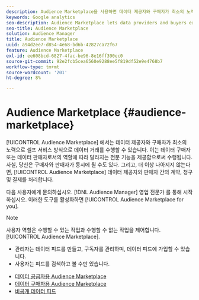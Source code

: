 ```yaml
---
description: Audience Marketplace을 사용하면 데이터 제공자와 구매자가 최소의 노력으로 셀프 서비스 방식으로 데이터 거래를 수행할 수 있습니다. 이는 데이터 구매자 또는 데이터 판매자로서의 역할에 따라 달라지는 전문 기능을 제공함으로써 수행됩니다. 사실, 당신은 구매자와 판매자가 동시에 될 수도 있다. 또한 데이터 제공자와 판매자 간의 계약, 청구 및 지불을 Audience Marketplace에서 관리합니다.
keywords: Google analytics
seo-description: Audience Marketplace lets data providers and buyers execute data deals in a self-service manner with minimum effort. It does this by providing specialized features that vary depending on your role as a data buyer or data seller. In fact, you can even be a buyer and a seller at the same time. And, if this couldn’t get any better, Audience Marketplace takes care of contracts, billing, and payments between data providers and sellers.
seo-title: Audience Marketplace
solution: Audience Manager
title: Audience Marketplace
uuid: a94d2ee7-d854-4e68-bd6b-42827ca72f67
feature: Audience Marketplace
exl-id: ee608bcd-6827-4fac-be96-8e16ff390ec0
source-git-commit: 92e2fcb5cea6560e9288ee5f819df52e9e4768b7
workflow-type: tm+mt
source-wordcount: '201'
ht-degree: 8%

---
```


# Audience Marketplace {#audience-marketplace}

[!UICONTROL Audience Marketplace] 에서는 데이터 제공자와 구매자가 최소의 노력으로 셀프 서비스 방식으로 데이터 거래를 수행할 수 있습니다. 이는 데이터 구매자 또는 데이터 판매자로서의 역할에 따라 달라지는 전문 기능을 제공함으로써 수행됩니다. 사실, 당신은 구매자와 판매자가 동시에 될 수도 있다. 그리고, 더 이상 나아지지 않는다면, [!UICONTROL Audience Marketplace] 데이터 제공자와 판매자 간의 계약, 청구 및 결제를 처리합니다.

다음 사용자에게 문의하십시오. [!DNL Audience Manager] 영업 전문가 를 통해 시작하십시오. 이러한 도구를 활성화하면 [!UICONTROL Audience Marketplace for you].

>[!NOTE]
>
>사용자 역할은 수행할 수 있는 작업과 수행할 수 없는 작업을 제어합니다. [!UICONTROL Audience Marketplace].
>
> * 관리자는 데이터 피드를 만들고, 구독자를 관리하며, 데이터 피드에 가입할 수 있습니다.
> * 사용자는 피드를 검색하고 볼 수만 있습니다.


* [데이터 공급자용 Audience Marketplace](/help/using/features/audience-marketplace/marketplace-data-providers/marketplace-data-providers.md)
* [데이터 구매자용 Audience Marketplace](/help/using/features/audience-marketplace/marketplace-data-buyers/marketplace-data-buyers.md)
* [비공개 데이터 피드](/help/using/features/audience-marketplace/marketplace-private-feeds.md)
